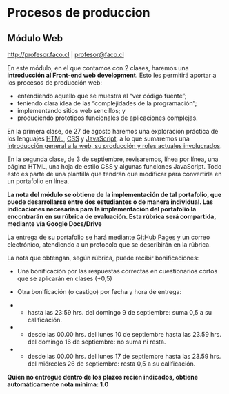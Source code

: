 # Procesos de produccion

## Módulo Web

http://profesor.faco.cl | profesor@faco.cl

En este módulo, en el que contamos con 2 clases, haremos una **introducción al Front-end web development**. Esto les permitirá aportar a los procesos de producción web:

- entendiendo aquello que se muestra al “ver código fuente”;
- teniendo clara idea de las “complejidades de la programación”; 
- implementando sitios web sencillos; y
- produciendo prototipos funcionales de aplicaciones complejas.

En la primera clase, de 27 de agosto haremos una exploración práctica de los lenguajes [HTML](https://github.com/profesorfaco/modulo-web/wiki/HTML), [CSS](https://github.com/profesorfaco/modulo-web/wiki/CSS) y [JavaScript](https://github.com/profesorfaco/modulo-web/wiki/JavaScript), a lo que sumaremos una [introducción general a la web, su producción y roles actuales involucrados](https://github.com/profesorfaco/modulo-web/wiki/ABC).

En la segunda clase, de 3 de septiembre, revisaremos, línea por línea, una página HTML, una hoja de estilo CSS y algunas funciones JavaScript. Todo esto es parte de una plantilla que tendrán que modificar para convertirla en un portafolio en línea.

**La nota del módulo se obtiene de la implementación de tal portafolio, que puede desarrollarse entre dos estudiantes o de manera individual. Las indicaciones necesarias para la implementación del portafolio la encontrarán en su rúbrica de evaluación. Esta rúbrica será compartida, mediante vía Google Docs/Drive**

La entrega de su portafolio se hará mediante [GitHub Pages](https://pages.github.com/) y un correo electrónico, atendiendo a un protocolo que se describirán en la rúbrica. 

La nota que obtengan, según rúbrica, puede recibir bonificaciones:

- Una bonificación por las respuestas correctas en cuestionarios cortos que se aplicarán en clases (+0,5)
- Otra bonificación (o castigo) por fecha y hora de entrega:

- - hasta las 23:59 hrs. del domingo 9 de septiembre: suma 0,5 a su calificación.
- - desde las 00.00 hrs. del lunes 10 de septiembre hasta las 23.59 hrs. del domingo 16 de septiembre: no suma ni resta.
- - desde las 00.00 hrs. del lunes 17 de septiembre hasta las 23.59 hrs. del miércoles 26 de septiembre: resta 0,5 a su calificación.

**Quien no entregue dentro de los plazos recién indicados, obtiene automáticamente nota mínima: 1.0**

